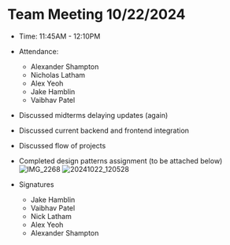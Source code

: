 # Team Meeting 10/22/2024 
* Time: 11:45AM - 12:10PM
* Attendance:
    * Alexander Shampton
    * Nicholas Latham
    * Alex Yeoh
    * Jake Hamblin
    * Vaibhav Patel

* Discussed midterms delaying updates (again)
* Discussed current backend and frontend integration
* Discussed flow of projects
* Completed design patterns assignment (to be attached below)
![IMG_2268](https://github.com/user-attachments/assets/30bceb83-da53-4ea0-b182-c7c4c638f695)
![20241022_120528](https://github.com/user-attachments/assets/cda91cca-e082-467b-98e9-a2aa524e699d)

* Signatures
    * Jake Hamblin
    * Vaibhav Patel
    * Nick Latham
    * Alex Yeoh
    * Alexander Shampton

